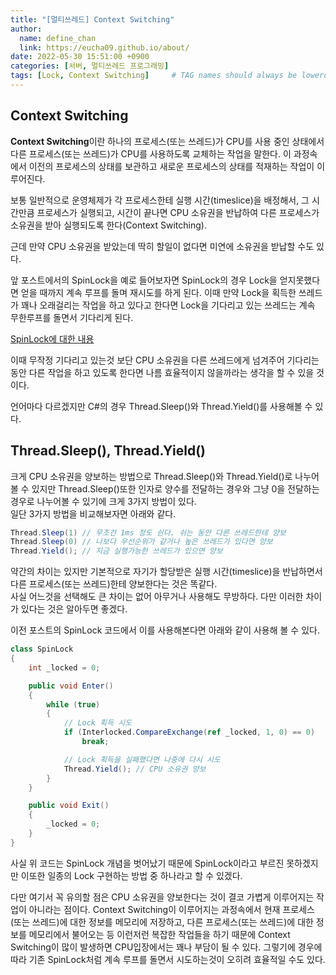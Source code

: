 ```yaml
---
title: "[멀티쓰레드] Context Switching"
author:
  name: define_chan
  link: https://eucha09.github.io/about/
date: 2022-05-30 15:51:00 +0900
categories: [서버, 멀티쓰레드 프로그래밍]
tags: [Lock, Context Switching]     # TAG names should always be lowercase
---
```


## **Context Switching**

**Context Switching**이란 하나의 프로세스(또는 쓰레드)가 CPU를 사용 중인 상태에서 다른 프로세스(또는 쓰레드)가 CPU를 사용하도록 교체하는 작업을 말한다. 이 과정속에서 이전의 프로세스의 상태를 보관하고 새로운 프로세스의 상태를 적재하는 작업이 이루어진다.

보통 일반적으로 운영체제가 각 프로세스한테 실행 시간(timeslice)을 배정해서, 그 시간만큼 프로세스가 실행되고, 시간이 끝나면 CPU 소유권을 반납하여 다른 프로세스가 소유권을 받아 실행되도록 한다(Context Switching).

근데 만약 CPU 소유권을 받았는데 딱히 할일이 없다면 미연에 소유권을 받납할 수도 있다.

앞 포스트에서의 SpinLock을 예로 들어보자면 SpinLock의 경우 Lock을 얻지못했다면 얻을 때까지 계속 루프를 돌며 재시도를 하게 된다. 이때 만약 Lock을 획득한 쓰레드가 꽤나 오래걸리는 작업을 하고 있다고 한다면 Lock을 기다리고 있는 쓰레드는 계속 무한루프를 돌면서 기다리게 된다.

[SpinLock에 대한 내용](https://eucha09.github.io/posts/SpinLock/)

이때 무작정 기다리고 있는것 보단 CPU 소유권을 다른 쓰레드에게 넘겨주어 기다리는 동안 다른 작업을 하고 있도록 한다면 나름 효율적이지 않을까라는 생각을 할 수 있을 것이다.

언어마다 다르겠지만 C#의 경우 Thread.Sleep()와 Thread.Yield()를 사용해볼 수 있다.

## **Thread.Sleep(), Thread.Yield()**

크게 CPU 소유권을 양보하는 방법으로 Thread.Sleep()와 Thread.Yield()로 나누어 볼 수 있지만 Thread.Sleep()또한 인자로 양수를 전달하는 경우와 그냥 0을 전달하는 경우로 나누어볼 수 있기에 크게 3가지 방법이 있다.   
일단 3가지 방법을 비교해보자면 아래와 같다.

```cs
Thread.Sleep(1) // 무조건 1ms 정도 쉰다. 쉬는 동안 다른 쓰레드한테 양보
Thread.Sleep(0) // 나보다 우선순위가 같거나 높은 쓰레드가 있다면 양보
Thread.Yield(); // 지금 실행가능한 쓰레드가 있으면 양보
```

약간의 차이는 있지만 기본적으로 자기가 할당받은 실행 시간(timeslice)을 반납하면서 다른 프로세스(또는 쓰레드)한테 양보한다는 것은 똑같다.   
사실 어느것을 선택해도 큰 차이는 없어 아무거나 사용해도 무방하다. 다만 이러한 차이가 있다는 것은 알아두면 좋겠다.

이전 포스트의 SpinLock 코드에서 이를 사용해본다면 아래와 같이 사용해 볼 수 있다.

```cs
class SpinLock
{
    int _locked = 0;

    public void Enter()
    {
        while (true)
        {
            // Lock 획득 시도
            if (Interlocked.CompareExchange(ref _locked, 1, 0) == 0)
                break;

            // Lock 획득을 실패했다면 나중에 다시 시도
            Thread.Yield(); // CPU 소유권 양보
        }
    }

    public void Exit()
    {
        _locked = 0;
    }
}
```

사실 위 코드는 SpinLock 개념을 벗어났기 때문에 SpinLock이라고 부르진 못하겠지만 이또한 일종의 Lock 구현하는 방법 중 하나라고 할 수 있겠다.

다만 여기서 꼭 유의할 점은 CPU 소유권을 양보한다는 것이 결코 가볍게 이루어지는 작업이 아니라는 점이다. Context Switching이 이루어지는 과정속에서 현재 프로세스(또는 쓰레드)에 대한 정보를 메모리에 저장하고, 다른 프로세스(또는 쓰레드)에 대한 정보를 메모리에서 불어오는 등 이런저런 복잡한 작업들을 하기 때문에 Context Switching이 많이 발생하면 CPU입장에서는 꽤나 부담이 될 수 있다. 그렇기에 경우에 따라 기존 SpinLock처럼 계속 루프를 돌면서 시도하는것이 오히려 효율적일 수도 있다.
